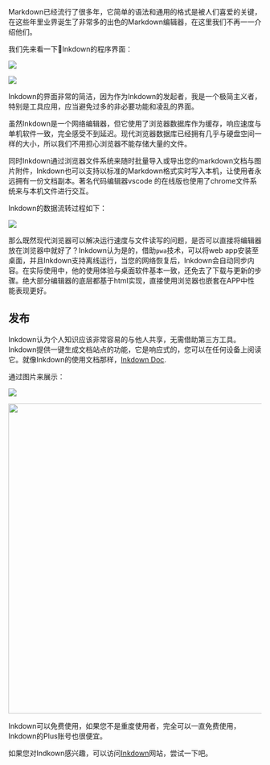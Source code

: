 Markdown已经流行了很多年，它简单的语法和通用的格式是被人们喜爱的关键，在这些年里业界诞生了非常多的出色的Markdown编辑器，在这里我们不再一一介绍他们。

我们先来看一下Inkdown的程序界面：

![](https://resource.inkdown.me/inkdown/h-3.png)

![](https://resource.inkdown.me/inkdown/h-2.png)

Inkdown的界面非常的简洁，因为作为Inkdown的发起者，我是一个极简主义者，特别是工具应用，应当避免过多的非必要功能和凌乱的界面。

虽然Inkdown是一个网络编辑器，但它使用了浏览器数据库作为缓存，响应速度与单机软件一致，完全感受不到延迟。现代浏览器数据库已经拥有几乎与硬盘空间一样的大小，所以我们不用担心浏览器不能存储大量的文件。

同时Inkdown通过浏览器文件系统来随时批量导入或导出您的markdown文档与图片附件，Inkdown也可以支持以标准的Markdown格式实时写入本机，让使用者永远拥有一份文档副本。著名代码编辑器vscode 的在线版也使用了chrome文件系统来与本机文件进行交互。

Inkdown的数据流转过程如下：

![](https://www.inkdown.me/images/dt1.png)

那么既然现代浏览器可以解决运行速度与文件读写的问题，是否可以直接将编辑器放在浏览器中就好了？Inkdown认为是的，借助`pwa`技术，可以将web app安装至桌面，并且Inkdown支持离线运行，当您的网络恢复后，Inkdown会自动同步内容。在实际使用中，他的使用体验与桌面软件基本一致，还免去了下载与更新的步骤。绝大部分编辑器的底层都基于html实现，直接使用浏览器也嵌套在APP中性能表现更好。

## 发布

Inkdown认为个人知识应该非常容易的与他人共享，无需借助第三方工具。Inkdown提供一键生成文档站点的功能，它是响应式的，您可以在任何设备上阅读它。就像Inkdown的使用文档那样，[Inkdown Doc](https://pb.inkdown.me/inkdown/book/docs).

通过图片来展示：

![](https://resource.inkdown.me/inkdown/p-1.png)

<img src="https://resource.inkdown.me/inkdown/pb-m1.png" alt="" height="616" />

Inkdown可以免费使用，如果您不是重度使用者，完全可以一直免费使用，Inkdown的Plus账号也很便宜。

如果您对Indkown感兴趣，可以访问[Inkdown](https://www.inkdown.me)网站，尝试一下吧。